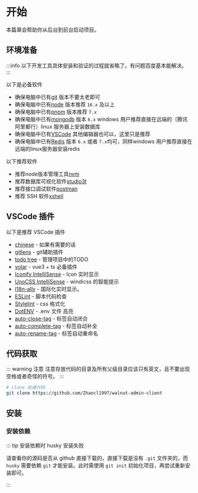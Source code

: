 # 开始

本篇章会帮助你从后台到前台启动项目。

## 环境准备

:::info
以下开发工具具体安装和验证的过程就省略了。有问题百度基本能解决。
:::

以下是必备软件

- 确保电脑中已有[git] 版本不要太老即可
- 确保电脑中已有[node] 版本推荐 `16.x` 及以上
- 确保电脑中已有[pnpm] 版本推荐 `7.x`
- 确保电脑中已有[mongodb] 版本 `6.x` windows 用户推荐直接在远端的（腾讯阿里都行）linux 服务器上安装数据库
- 确保电脑中已有[VSCode] 其他编辑器也可以，这里只是推荐
- 确保电脑中已有[Redis] 版本 `6.x` 或者 `7.x`均可，同样windows 用户推荐直接在远端的linux服务器安装redis

以下推荐软件

- 推荐node版本管理工具[nvm]
- 推荐数据库可视化软件[studio3t]
- 推荐接口调试软件[postman]
- 推荐 SSH 软件[xshell]

## VSCode 插件

以下是推荐 VSCode 插件

- [chinese] - 如果有需要的话
- [gitlens] - git辅助插件
- [todo tree] - 管理项目中的TODO
- [volar] - vue3 + ts 必备插件
- [Iconify IntelliSense] - Icon 实时显示
- [UnoCSS IntelliSense] - windicss 的智能提示
- [I18n-ally] - 国际化实时显示。
- [ESLint] - 脚本代码检查
- [Stylelint] - css 格式化
- [DotENV] - .env 文件 高亮
- [auto-close-tag] - 标签自动闭合
- [auto-complete-tag] - 标签自动补全
- [auto-rename-tag] - 标签自动重命名

## 代码获取

::: warning 注意
注意存放代码的目录及所有父级目录应该只有英文，且不要出现空格或者奇怪的符号。
:::

```bash
# clone 前端代码
git clone https://github.com/Zhaocl1997/walnut-admin-client

```

## 安装

### 安装依赖

::: tip 安装依赖时 husky 安装失败

请查看你的源码是否从 github 直接下载的，直接下载是没有 `.git` 文件夹的，而 `husky` 需要依赖 `git` 才能安装。此时需使用 `git init` 初始化项目，再尝试重新安装即可。

:::

<!-- links -->

[node]: http://nodejs.org/
[pnpm]: https://pnpm.io/
[git]: https://git-scm.com/
[pnpm]: https://pnpm.io/zh/
[vscode]: https://code.visualstudio.com/
[nvm]: https://github.com/nvm-sh/nvm
[mongodb]: https://www.mongodb.com/
[vscode]: https://code.visualstudio.com/
[Redis]: https://redis.io/
[studio3t]: https://studio3t.com/
[postman]: https://www.postman.com/
[xshell]: https://www.netsarang.com/en/xshell/
[volar]: https://marketplace.visualstudio.com/items?itemName=johnsoncodehk.volar
[chinese]: https://marketplace.visualstudio.com/items?itemName=MS-CEINTL.vscode-language-pack-zh-hans
[gitlens]: https://marketplace.visualstudio.com/items?itemName=eamodio.gitlens
[todo tree]: https://marketplace.visualstudio.com/items?itemName=Gruntfuggly.todo-tree
[Iconify IntelliSense]: https://marketplace.visualstudio.com/items?itemName=antfu.iconify
[Unocss Intellisense]: https://marketplace.visualstudio.com/items?itemName=antfu.unocss
[i18n-ally]: https://marketplace.visualstudio.com/items?itemName=Lokalise.i18n-ally
[eslint]: https://marketplace.visualstudio.com/items?itemName=dbaeumer.vscode-eslint
[prettier]: https://marketplace.visualstudio.com/items?itemName=esbenp.prettier-vscode
[stylelint]: https://marketplace.visualstudio.com/items?itemName=stylelint.vscode-stylelint
[dotenv]: https://marketplace.visualstudio.com/items?itemName=mikestead.dotenv
[auto-close-tag]: https://marketplace.visualstudio.com/items?itemName=formulahendry.auto-close-tag
[auto-complete-tag]: https://marketplace.visualstudio.com/items?itemName=formulahendry.auto-complete-tag
[auto-rename-tag]: https://marketplace.visualstudio.com/items?itemName=formulahendry.auto-rename-tag
